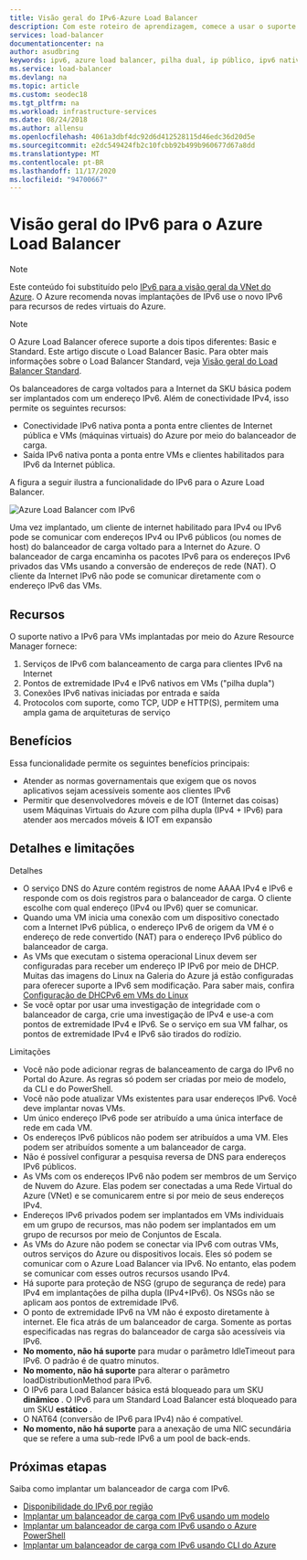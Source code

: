 ```yaml
---
title: Visão geral do IPv6-Azure Load Balancer
description: Com este roteiro de aprendizagem, comece a usar o suporte a IPv6 para Azure Load Balancer e VMs com balanceamento de carga.
services: load-balancer
documentationcenter: na
author: asudbring
keywords: ipv6, azure load balancer, pilha dual, ip público, ipv6 nativo, móvel, iot
ms.service: load-balancer
ms.devlang: na
ms.topic: article
ms.custom: seodec18
ms.tgt_pltfrm: na
ms.workload: infrastructure-services
ms.date: 08/24/2018
ms.author: allensu
ms.openlocfilehash: 4061a3dbf4dc92d6d412528115d46edc36d20d5e
ms.sourcegitcommit: e2dc549424fb2c10fcbb92b499b960677d67a8dd
ms.translationtype: MT
ms.contentlocale: pt-BR
ms.lasthandoff: 11/17/2020
ms.locfileid: "94700667"
---
```

# <a name="overview-of-ipv6-for-azure-load-balancer"></a>Visão geral do IPv6 para o Azure Load Balancer


>[!NOTE] 
>Este conteúdo foi substituído pelo [IPv6 para a visão geral da VNet do Azure](../virtual-network/ipv6-overview.md). O Azure recomenda novas implantações de IPv6 use o novo IPv6 para recursos de redes virtuais do Azure.

>[!NOTE]
>O Azure Load Balancer oferece suporte a dois tipos diferentes: Basic e Standard. Este artigo discute o Load Balancer Basic. Para obter mais informações sobre o Load Balancer Standard, veja [Visão geral do Load Balancer Standard](./load-balancer-overview.md).

Os balanceadores de carga voltados para a Internet da SKU básica podem ser implantados com um endereço IPv6. Além de conectividade IPv4, isso permite os seguintes recursos:

* Conectividade IPv6 nativa ponta a ponta entre clientes de Internet pública e VMs (máquinas virtuais) do Azure por meio do balanceador de carga.
* Saída IPv6 nativa ponta a ponta entre VMs e clientes habilitados para IPv6 da Internet pública.

A figura a seguir ilustra a funcionalidade do IPv6 para o Azure Load Balancer.

![Azure Load Balancer com IPv6](./media/load-balancer-ipv6-overview/load-balancer-ipv6.png)

Uma vez implantado, um cliente de internet habilitado para IPv4 ou IPv6 pode se comunicar com endereços IPv4 ou IPv6 públicos (ou nomes de host) do balanceador de carga voltado para a Internet do Azure. O balanceador de carga encaminha os pacotes IPv6 para os endereços IPv6 privados das VMs usando a conversão de endereços de rede (NAT). O cliente da Internet IPv6 não pode se comunicar diretamente com o endereço IPv6 das VMs.

## <a name="features"></a>Recursos

O suporte nativo a IPv6 para VMs implantadas por meio do Azure Resource Manager fornece:

1. Serviços de IPv6 com balanceamento de carga para clientes IPv6 na Internet
2. Pontos de extremidade IPv4 e IPv6 nativos em VMs ("pilha dupla")
3. Conexões IPv6 nativas iniciadas por entrada e saída
4. Protocolos com suporte, como TCP, UDP e HTTP(S), permitem uma ampla gama de arquiteturas de serviço

## <a name="benefits"></a>Benefícios

Essa funcionalidade permite os seguintes benefícios principais:

* Atender as normas governamentais que exigem que os novos aplicativos sejam acessíveis somente aos clientes IPv6
* Permitir que desenvolvedores móveis e de IOT (Internet das coisas) usem Máquinas Virtuais do Azure com pilha dupla (IPv4 + IPv6) para atender aos mercados móveis & IOT em expansão

## <a name="details-and-limitations"></a>Detalhes e limitações

Detalhes

* O serviço DNS do Azure contém registros de nome AAAA IPv4 e IPv6 e responde com os dois registros para o balanceador de carga. O cliente escolhe com qual endereço (IPv4 ou IPv6) quer se comunicar.
* Quando uma VM inicia uma conexão com um dispositivo conectado com a Internet IPv6 pública, o endereço IPv6 de origem da VM é o endereço de rede convertido (NAT) para o endereço IPv6 público do balanceador de carga.
* As VMs que executam o sistema operacional Linux devem ser configuradas para receber um endereço IP IPv6 por meio de DHCP. Muitas das imagens do Linux na Galeria do Azure já estão configuradas para oferecer suporte a IPv6 sem modificação. Para saber mais, confira [Configuração de DHCPv6 em VMs do Linux](load-balancer-ipv6-for-linux.md)
* Se você optar por usar uma investigação de integridade com o balanceador de carga, crie uma investigação de IPv4 e use-a com pontos de extremidade IPv4 e IPv6. Se o serviço em sua VM falhar, os pontos de extremidade IPv4 e IPv6 são tirados do rodízio.

Limitações

* Você não pode adicionar regras de balanceamento de carga do IPv6 no Portal do Azure. As regras só podem ser criadas por meio de modelo, da CLI e do PowerShell.
* Você não pode atualizar VMs existentes para usar endereços IPv6. Você deve implantar novas VMs.
* Um único endereço IPv6 pode ser atribuído a uma única interface de rede em cada VM.
* Os endereços IPv6 públicos não podem ser atribuídos a uma VM. Eles podem ser atribuídos somente a um balanceador de carga.
* Não é possível configurar a pesquisa reversa de DNS para endereços IPv6 públicos.
* As VMs com os endereços IPv6 não podem ser membros de um Serviço de Nuvem do Azure. Elas podem ser conectadas a uma Rede Virtual do Azure (VNet) e se comunicarem entre si por meio de seus endereços IPv4.
* Endereços IPv6 privados podem ser implantados em VMs individuais em um grupo de recursos, mas não podem ser implantados em um grupo de recursos por meio de Conjuntos de Escala.
* As VMs do Azure não podem se conectar via IPv6 com outras VMs, outros serviços do Azure ou dispositivos locais. Eles só podem se comunicar com o Azure Load Balancer via IPv6. No entanto, elas podem se comunicar com esses outros recursos usando IPv4.
* Há suporte para proteção de NSG (grupo de segurança de rede) para IPv4 em implantações de pilha dupla (IPv4+IPv6). Os NSGs não se aplicam aos pontos de extremidade IPv6.
* O ponto de extremidade IPv6 na VM não é exposto diretamente à internet. Ele fica atrás de um balanceador de carga. Somente as portas especificadas nas regras do balanceador de carga são acessíveis via IPv6.
* **No momento, não há suporte** para mudar o parâmetro IdleTimeout para IPv6. O padrão é de quatro minutos.
* **No momento, não há suporte** para alterar o parâmetro loadDistributionMethod para IPv6.
* O IPv6 para Load Balancer básica está bloqueado para um SKU **dinâmico** .  O IPv6 para um Standard Load Balancer está bloqueado para um SKU **estático** .
* O NAT64 (conversão de IPv6 para IPv4) não é compatível.
* **No momento, não há suporte** para a anexação de uma NIC secundária que se refere a uma sub-rede IPv6 a um pool de back-ends.

## <a name="next-steps"></a>Próximas etapas

Saiba como implantar um balanceador de carga com IPv6.

* [Disponibilidade do IPv6 por região](https://go.microsoft.com/fwlink/?linkid=828357)
* [Implantar um balanceador de carga com IPv6 usando um modelo](load-balancer-ipv6-internet-template.md)
* [Implantar um balanceador de carga com IPv6 usando o Azure PowerShell](load-balancer-ipv6-internet-ps.md)
* [Implantar um balanceador de carga com IPv6 usando CLI do Azure](load-balancer-ipv6-internet-cli.md)